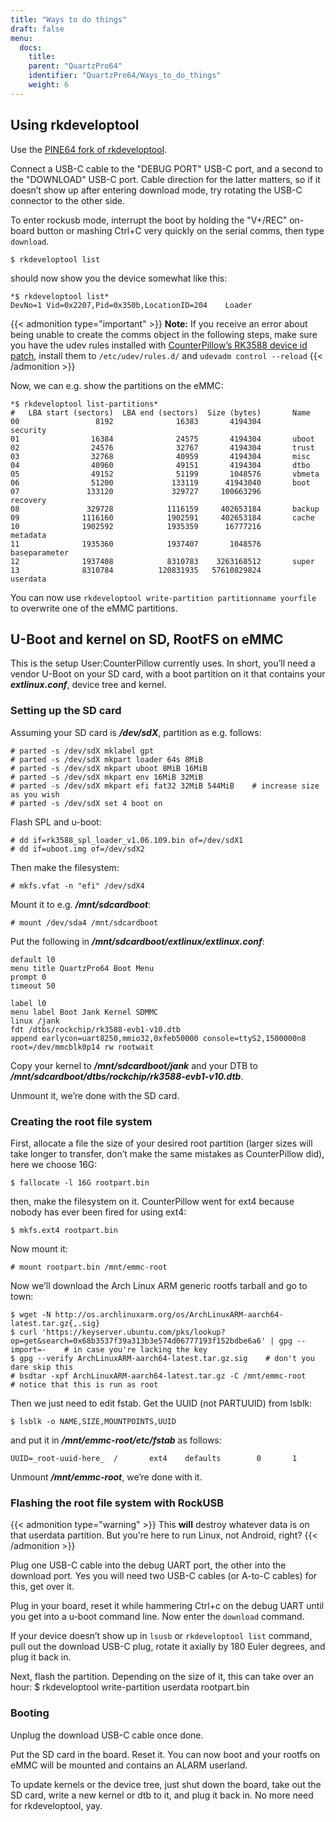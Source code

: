 ```yaml
---
title: "Ways to do things"
draft: false
menu:
  docs:
    title:
    parent: "QuartzPro64"
    identifier: "QuartzPro64/Ways_to_do_things"
    weight: 6
---
```


## Using rkdeveloptool

Use the [PINE64 fork of rkdeveloptool](https://gitlab.com/pine64-org/quartz-bsp/rkdeveloptool).

Connect a USB-C cable to the "DEBUG PORT" USB-C port, and a second to the "DOWNLOAD" USB-C port. Cable direction for the latter matters, so if it doesn’t show up after entering download mode, try rotating the USB-C connector to the other side.

To enter rockusb mode, interrupt the boot by holding the "V+/REC" on-board button or mashing Ctrl+C very quickly on the serial comms, then type `download`.

```console
$ rkdeveloptool list
```

should now show you the device somewhat like this:

    *$ rkdeveloptool list*
    DevNo=1 Vid=0x2207,Pid=0x350b,LocationID=204    Loader

{{< admonition type="important" >}}
 **Note:** If you receive an error about being unable to create the comms object in the following steps, make sure you have the udev rules installed with [CounterPillow’s RK3588 device id patch](https://gitlab.com/pine64-org/quartz-bsp/rkdeveloptool/-/merge_requests/19), install them to `/etc/udev/rules.d/` and `udevadm control --reload`
{{< /admonition >}}

Now, we can e.g. show the partitions on the eMMC:

    *$ rkdeveloptool list-partitions*
    #   LBA start (sectors)  LBA end (sectors)  Size (bytes)       Name             
    00                 8192              16383       4194304       security
    01                16384              24575       4194304       uboot
    02                24576              32767       4194304       trust
    03                32768              40959       4194304       misc
    04                40960              49151       4194304       dtbo
    05                49152              51199       1048576       vbmeta
    06                51200             133119      41943040       boot
    07               133120             329727     100663296       recovery
    08               329728            1116159     402653184       backup
    09              1116160            1902591     402653184       cache
    10              1902592            1935359      16777216       metadata
    11              1935360            1937407       1048576       baseparameter
    12              1937408            8310783    3263168512       super
    13              8310784          120831935   57610829824       userdata

You can now use `rkdeveloptool write-partition partitionname yourfile` to overwrite one of the eMMC partitions.

## U-Boot and kernel on SD, RootFS on eMMC

This is the setup User:CounterPillow currently uses. In short, you’ll need a vendor U-Boot on your SD card, with a boot partition on it that contains your ***extlinux.conf***, device tree and kernel.

### Setting up the SD card

Assuming your SD card is ***/dev/sdX***, partition as e.g. follows:

    # parted -s /dev/sdX mklabel gpt
    # parted -s /dev/sdX mkpart loader 64s 8MiB
    # parted -s /dev/sdX mkpart uboot 8MiB 16MiB
    # parted -s /dev/sdX mkpart env 16MiB 32MiB
    # parted -s /dev/sdX mkpart efi fat32 32MiB 544MiB    # increase size as you wish
    # parted -s /dev/sdX set 4 boot on

Flash SPL and u-boot:

    # dd if=rk3588_spl_loader_v1.06.109.bin of=/dev/sdX1
    # dd if=uboot.img of=/dev/sdX2

Then make the filesystem:

    # mkfs.vfat -n "efi" /dev/sdX4

Mount it to e.g. ***/mnt/sdcardboot***:

    # mount /dev/sda4 /mnt/sdcardboot

Put the following in ***/mnt/sdcardboot/extlinux/extlinux.conf***:

    default l0
    menu title QuartzPro64 Boot Menu
    prompt 0
    timeout 50

    label l0
    menu label Boot Jank Kernel SDMMC
    linux /jank
    fdt /dtbs/rockchip/rk3588-evb1-v10.dtb
    append earlycon=uart8250,mmio32,0xfeb50000 console=ttyS2,1500000n8 root=/dev/mmcblk0p14 rw rootwait

Copy your kernel to ***/mnt/sdcardboot/jank*** and your DTB to ***/mnt/sdcardboot/dtbs/rockchip/rk3588-evb1-v10.dtb***.

Unmount it, we’re done with the SD card.

### Creating the root file system

First, allocate a file the size of your desired root partition (larger sizes will take longer to transfer, don’t make the same mistakes as CounterPillow did), here we choose 16G:

```console
$ fallocate -l 16G rootpart.bin
```

then, make the filesystem on it. CounterPillow went for ext4 because nobody has ever been fired for using ext4:

```console
$ mkfs.ext4 rootpart.bin
```

Now mount it:

```console
# mount rootpart.bin /mnt/emmc-root
```

Now we’ll download the Arch Linux ARM generic rootfs tarball and go to town:

```console
$ wget -N http://os.archlinuxarm.org/os/ArchLinuxARM-aarch64-latest.tar.gz{,.sig}
$ curl 'https://keyserver.ubuntu.com/pks/lookup?op=get&search=0x68b3537f39a313b3e574d06777193f152bdbe6a6' | gpg --import=-    # in case you're lacking the key
$ gpg --verify ArchLinuxARM-aarch64-latest.tar.gz.sig    # don't you dare skip this
# bsdtar -xpf ArchLinuxARM-aarch64-latest.tar.gz -C /mnt/emmc-root    # notice that this is run as root
```

Then we just need to edit fstab. Get the UUID (not PARTUUID) from lsblk:

```console
$ lsblk -o NAME,SIZE,MOUNTPOINTS,UUID
```

and put it in ***/mnt/emmc-root/etc/fstab*** as follows:

    UUID=_root-uuid-here_  /       ext4    defaults        0       1

Unmount ***/mnt/emmc-root***, we’re done with it.

### Flashing the root file system with RockUSB

{{< admonition type="warning" >}}
 This **will** destroy whatever data is on that userdata partition. But you’re here to run Linux, not Android, right?
{{< /admonition >}}

Plug one USB-C cable into the debug UART port, the other into the download port. Yes you will need two USB-C cables (or A-to-C cables) for this, get over it.

Plug in your board, reset it while hammering Ctrl+c on the debug UART until you get into a u-boot command line. Now enter the `download` command.

If your device doesn’t show up in `lsusb` or `rkdeveloptool list` command, pull out the download USB-C plug, rotate it axially by 180 Euler degrees, and plug it back in.

Next, flash the partition. Depending on the size of it, this can take over an hour:
 $ rkdeveloptool write-partition userdata rootpart.bin

### Booting

Unplug the download USB-C cable once done.

Put the SD card in the board. Reset it. You can now boot and your rootfs on eMMC will be mounted and contains an ALARM userland.

To update kernels or the device tree, just shut down the board, take out the SD card, write a new kernel or dtb to it, and plug it back in. No more need for rkdeveloptool, yay.
